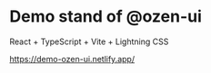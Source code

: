 # Demo stand of @ozen-ui

React + TypeScript + Vite + Lightning CSS

https://demo-ozen-ui.netlify.app/



